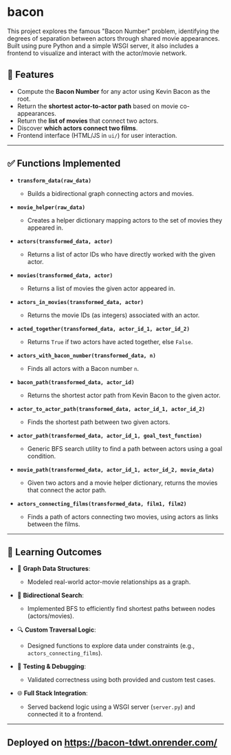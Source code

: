# bacon
This project explores the famous "Bacon Number" problem, identifying the degrees of separation between actors through shared movie appearances. Built using pure Python and a simple WSGI server, it also includes a frontend to visualize and interact with the actor/movie network.

## 🧠 Features

- Compute the **Bacon Number** for any actor using Kevin Bacon as the root.
- Return the **shortest actor-to-actor path** based on movie co-appearances.
- Return the **list of movies** that connect two actors.
- Discover **which actors connect two films**.
- Frontend interface (HTML/JS in `ui/`) for user interaction.

---

## ✅ Functions Implemented

- **`transform_data(raw_data)`**
  - Builds a bidirectional graph connecting actors and movies.
  
- **`movie_helper(raw_data)`**
  - Creates a helper dictionary mapping actors to the set of movies they appeared in.

- **`actors(transformed_data, actor)`**
  - Returns a list of actor IDs who have directly worked with the given actor.

- **`movies(transformed_data, actor)`**
  - Returns a list of movies the given actor appeared in.

- **`actors_in_movies(transformed_data, actor)`**
  - Returns the movie IDs (as integers) associated with an actor.

- **`acted_together(transformed_data, actor_id_1, actor_id_2)`**
  - Returns `True` if two actors have acted together, else `False`.

- **`actors_with_bacon_number(transformed_data, n)`**
  - Finds all actors with a Bacon number `n`.

- **`bacon_path(transformed_data, actor_id)`**
  - Returns the shortest actor path from Kevin Bacon to the given actor.

- **`actor_to_actor_path(transformed_data, actor_id_1, actor_id_2)`**
  - Finds the shortest path between two given actors.

- **`actor_path(transformed_data, actor_id_1, goal_test_function)`**
  - Generic BFS search utility to find a path between actors using a goal condition.

- **`movie_path(transformed_data, actor_id_1, actor_id_2, movie_data)`**
  - Given two actors and a movie helper dictionary, returns the movies that connect the actor path.

- **`actors_connecting_films(transformed_data, film1, film2)`**
  - Finds a path of actors connecting two movies, using actors as links between the films.

---

## 📘 Learning Outcomes

- 🧠 **Graph Data Structures**:
  - Modeled real-world actor-movie relationships as a graph.

- 🔄 **Bidirectional Search**:
  - Implemented BFS to efficiently find shortest paths between nodes (actors/movies).

- 🔍 **Custom Traversal Logic**:
  - Designed functions to explore data under constraints (e.g., `actors_connecting_films`).

- 🧪 **Testing & Debugging**:
  - Validated correctness using both provided and custom test cases.

- 🌐 **Full Stack Integration**:
  - Served backend logic using a WSGI server (`server.py`) and connected it to a frontend.

---
## Deployed on https://bacon-tdwt.onrender.com/
